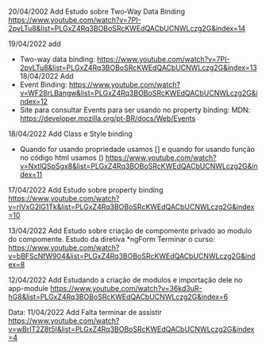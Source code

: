 20/04/2002
Add
Estudo sobre Two-Way Data Binding
https://www.youtube.com/watch?v=7PI-2pvLTu8&list=PLGxZ4Rq3BOBoSRcKWEdQACbUCNWLczg2G&index=14

19/04/2022
add
 - Two-way data binding: https://www.youtube.com/watch?v=7PI-2pvLTu8&list=PLGxZ4Rq3BOBoSRcKWEdQACbUCNWLczg2G&index=13
18/04/2022
Add
- Event Binding: https://www.youtube.com/watch?v=WF28rLBangw&list=PLGxZ4Rq3BOBoSRcKWEdQACbUCNWLczg2G&index=12
- Site para consultar Events para ser usando no property binding:
MDN: https://developer.mozilla.org/pt-BR/docs/Web/Events

18/04/2022
Add
Class e Style binding
- Quando for usando propriedade usamos [] e quando for usando função no código html usamos ()
https://www.youtube.com/watch?v=NxtlQSpSgx8&list=PLGxZ4Rq3BOBoSRcKWEdQACbUCNWLczg2G&index=11

17/04/2022
Add
Estudo sobre property binding
https://www.youtube.com/watch?v=rlVxG2lG1Tk&list=PLGxZ4Rq3BOBoSRcKWEdQACbUCNWLczg2G&index=10

13/04/2022
Add
Estudo sobre criação de compomente privado ao modulo do compomente.
Estudo da diretiva *ngForm
Terminar o curso: https://www.youtube.com/watch?v=bBFScNfW904&list=PLGxZ4Rq3BOBoSRcKWEdQACbUCNWLczg2G&index=8

12/04/2022
Add
Estudando a criação de modulos e importação dele no app-module
https://www.youtube.com/watch?v=36kd3uR-hG8&list=PLGxZ4Rq3BOBoSRcKWEdQACbUCNWLczg2G&index=6

Data: 11/04/2022
Add
Falta terminar de assistir
https://www.youtube.com/watch?v=wBrIT2Z8t5I&list=PLGxZ4Rq3BOBoSRcKWEdQACbUCNWLczg2G&index=4
